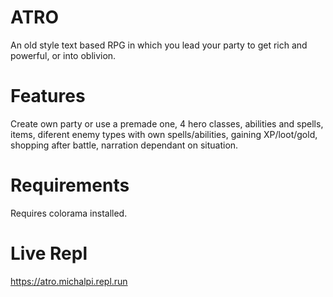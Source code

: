 # ATRO
An old style text based RPG in which you lead your party to get rich and powerful, or into oblivion.
# Features
Create own party or use a premade one, 4 hero classes, abilities and spells, items, diferent enemy types with own spells/abilities, gaining XP/loot/gold, shopping after battle,
narration dependant on situation.
# Requirements
Requires colorama installed.
# Live Repl
https://atro.michalpi.repl.run
